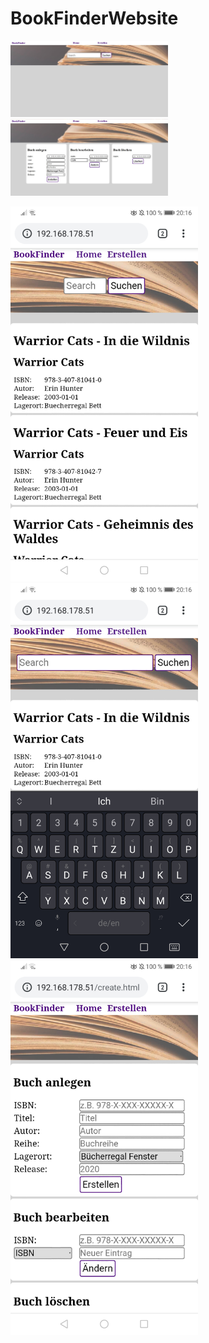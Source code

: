# BookFinderWebsite

<img src="ScreenshotPC01.jpg" alt="drawing" width="50%"/>

<img src="ScreenshotPC02.jpg" alt="drawing" width="50%"/>

<img src="Screenshot_mobile01.jpg" alt="drawing" width="300"/>   <img src="Screenshot_mobile02.jpg" alt="drawing" width="300"/>   <img src="Screenshot_mobile03.jpg" alt="drawing" width="300"/>

